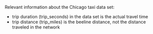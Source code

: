 Relevant information about the Chicago taxi data set: 

* trip duration (trip_seconds) in the data set is the actual travel time
* trip distance (trip_miles) is the beeline distance, not the distance traveled in the network
